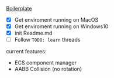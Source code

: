 [Boilerplate](https://github.com/JodyAndrews/SDL2_Basic_Setup.git)

- [x] Get enviroment running on MacOS
- [x] Get enviroment running on Windows10
- [x] init Readme.md
- [ ] Follow `TODO: learn`  threads 

current features:
- ECS component manager
- AABB Collision (no rotation)
